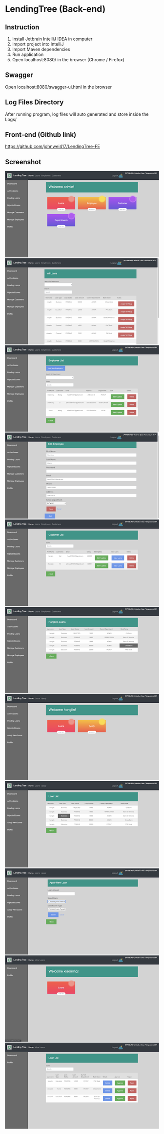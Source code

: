 # LendingTree (Back-end)

## Instruction
1. Install Jetbrain IntelliJ IDEA in computer
2. Import project into IntelliJ
3. Import Maven dependencies
4. Run application
5. Open localhost:8080/ in the browser (Chrome / Firefox)

## Swagger

Open localhost:8080/swagger-ui.html in the browser

## Log Files Directory

After running program, log files will auto generated and store inside the Logs/

## Front-end (Github link)
https://github.com/johnwei417/LendingTree-FE

## Screenshot
![ScreenShot](pics/unnamed11.png)
![ScreenShot](pics/unnamed10.png)
![ScreenShot](pics/unnamed9.png)
![ScreenShot](pics/unnamed8.png)
![ScreenShot](pics/unnamed7.png)
![ScreenShot](pics/unnamed6.png)
![ScreenShot](pics/unnamed5.png)
![ScreenShot](pics/unnamed4.png)
![ScreenShot](pics/unnamed3.png)
![ScreenShot](pics/unnamed2.png)
![ScreenShot](pics/unnamed.png)
